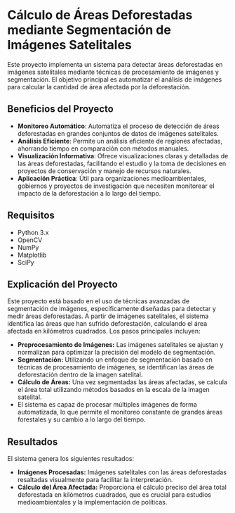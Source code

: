 # Cálculo de Áreas Deforestadas mediante Segmentación de Imágenes Satelitales

Este proyecto implementa un sistema para detectar áreas deforestadas en imágenes satelitales mediante técnicas de procesamiento de imágenes y segmentación. El objetivo principal es automatizar el análisis de imágenes para calcular la cantidad de área afectada por la deforestación.

## Beneficios del Proyecto

- **Monitoreo Automático**: Automatiza el proceso de detección de áreas deforestadas en grandes conjuntos de datos de imágenes satelitales.
- **Análisis Eficiente**: Permite un análisis eficiente de regiones afectadas, ahorrando tiempo en comparación con métodos manuales.
- **Visualización Informativa**: Ofrece visualizaciones claras y detalladas de las áreas deforestadas, facilitando el estudio y la toma de decisiones en proyectos de conservación y manejo de recursos naturales.
- **Aplicación Práctica**: Útil para organizaciones medioambientales, gobiernos y proyectos de investigación que necesiten monitorear el impacto de la deforestación a lo largo del tiempo.

## Requisitos

- Python 3.x
- OpenCV
- NumPy
- Matplotlib
- SciPy

## Explicación del Proyecto
Este proyecto está basado en el uso de técnicas avanzadas de segmentación de imágenes, específicamente diseñadas para detectar y medir áreas deforestadas. A partir de imágenes satelitales, el sistema identifica las áreas que han sufrido deforestación, calculando el área afectada en kilómetros cuadrados. Los pasos principales incluyen:

- **Preprocesamiento de Imágenes:** Las imágenes satelitales se ajustan y normalizan para optimizar la precisión del modelo de segmentación.
- **Segmentación:** Utilizando un enfoque de segmentación basado en técnicas de procesamiento de imágenes, se identifican las áreas de deforestación dentro de la imagen satelital.
- **Cálculo de Áreas:** Una vez segmentadas las áreas afectadas, se calcula el área total utilizando métodos basados en la escala de la imagen satelital.
- El sistema es capaz de procesar múltiples imágenes de forma automatizada, lo que permite el monitoreo constante de grandes áreas forestales y su cambio a lo largo del tiempo.

## Resultados
El sistema genera los siguientes resultados:

- **Imágenes Procesadas:** Imágenes satelitales con las áreas deforestadas resaltadas visualmente para facilitar la interpretación.
- **Cálculo del Área Afectada:** Proporciona el cálculo preciso del área total deforestada en kilómetros cuadrados, que es crucial para estudios medioambientales y la implementación de políticas.
